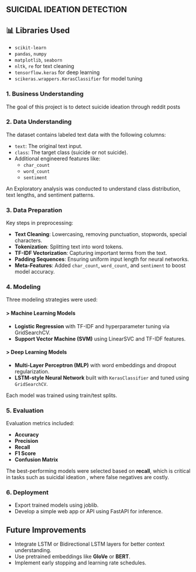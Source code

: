 

## SUICIDAL IDEATION DETECTION 

## 📊 Libraries Used

- `scikit-learn`
- `pandas`, `numpy`
- `matplotlib`, `seaborn`
- `nltk`, `re` for text cleaning
- `tensorflow.keras` for deep learning
- `scikeras.wrappers.KerasClassifier` for model tuning

  
### 1. Business Understanding
The goal of this project is to detect suicide ideation through reddit posts

### 2. Data Understanding
The dataset contains labeled text data with the following columns:

- `text`: The original text input.
- `class`: The target class (suicide or not suicide).
- Additional engineered features like:
  - `char_count`
  - `word_count`
  - `sentiment`

An Exploratory analysis was conducted to understand class distribution, text lengths, and sentiment patterns.


### 3. Data Preparation
Key steps in preprocessing:

- **Text Cleaning**: Lowercasing, removing punctuation, stopwords, special characters.
- **Tokenization**: Splitting text into word tokens.
- **TF-IDF Vectorization**: Capturing important terms from the text.
- **Padding Sequences**: Ensuring uniform input length for neural networks.
- **Meta-Features**: Added `char_count`, `word_count`, and `sentiment` to boost model accuracy.


### 4. Modeling

Three modeling strategies were used:

#### > Machine Learning Models
- **Logistic Regression** with TF-IDF and hyperparameter tuning via GridSearchCV.
- **Support Vector Machine (SVM)** using LinearSVC and TF-IDF features.

#### > Deep Learning Models
- **Multi-Layer Perceptron (MLP)** with word embeddings and dropout regularization.
- **LSTM-style Neural Network** built with `KerasClassifier` and tuned using `GridSearchCV`.

Each model was trained  using  train/test splits.


### 5. Evaluation

Evaluation metrics included:

- **Accuracy**
- **Precision**
- **Recall**
- **F1 Score**
- **Confusion Matrix**

The best-performing models were selected based on **recall**, which is critical in tasks such as suicidal ideation , where false negatives are costly.


### 6. Deployment 

- Export trained models using joblib.
- Develop a simple web app or API using FastAPI for inference.


##  Future Improvements

- Integrate LSTM or Bidirectional LSTM layers for better context understanding.
- Use pretrained embeddings like **GloVe** or **BERT**.
- Implement early stopping and learning rate schedules.


